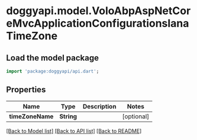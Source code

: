 # doggyapi.model.VoloAbpAspNetCoreMvcApplicationConfigurationsIanaTimeZone

## Load the model package
```dart
import 'package:doggyapi/api.dart';
```

## Properties
Name | Type | Description | Notes
------------ | ------------- | ------------- | -------------
**timeZoneName** | **String** |  | [optional] 

[[Back to Model list]](../README.md#documentation-for-models) [[Back to API list]](../README.md#documentation-for-api-endpoints) [[Back to README]](../README.md)


